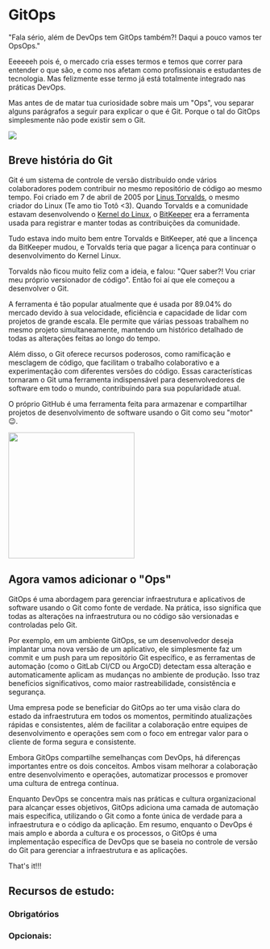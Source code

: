 # GitOps 

"Fala sério, além de DevOps tem GitOps também?! Daqui a pouco vamos ter OpsOps."

Eeeeeeh pois é, o mercado cria esses termos e temos que correr para entender o que são, e como nos afetam como profissionais e estudantes de tecnologia. Mas felizmente esse termo já está totalmente integrado nas práticas DevOps.

Mas antes de de matar tua curiosidade sobre mais um "Ops", vou separar alguns parágrafos a seguir para explicar o que é Git. Porque o tal do GitOps simplesmente não pode existir sem o Git.

![](https://media.giphy.com/media/v1.Y2lkPTc5MGI3NjExaGZoNzJxdTFkanEwOHJ2OTNrdzdwbnRxbm9ndGZrejgwYWs5Z29vZiZlcD12MV9pbnRlcm5hbF9naWZfYnlfaWQmY3Q9Zw/75ZaxapnyMp2w/giphy.gif)

## Breve história do Git
Git é um sistema de controle de versão distribuído onde vários colaboradores podem contribuir no mesmo repositório de código ao mesmo tempo. Foi criado em 7 de abril de 2005 por [Linus Torvalds](https://twitter.com/Linus__Torvalds), o mesmo criador do Linux (Te amo tio Totô <3). Quando Torvalds e a comunidade estavam desenvolvendo o [Kernel do Linux](https://github.com/torvalds/linux), o [BitKeeper](http://www.bitkeeper.org/) era a ferramenta usada para registrar e manter todas as contribuições da comunidade. 

Tudo estava indo muito bem entre Torvalds e BitKeeper, até que a lincença da BitKeeper mudou, e Torvalds teria que pagar a licença para continuar o desenvolvimento do Kernel Linux.

Torvalds não ficou muito feliz com a ideia, e falou: "Quer saber?! Vou criar meu próprio versionador de código". Então foi aí que ele começou a desenvolver o Git. 

A ferramenta é tão popular atualmente que é usada por 89.04% do mercado devido à sua velocidade, eficiência e capacidade de lidar com projetos de grande escala. Ele permite que várias pessoas trabalhem no mesmo projeto simultaneamente, mantendo um histórico detalhado de todas as alterações feitas ao longo do tempo. 

Além disso, o Git oferece recursos poderosos, como ramificação e mesclagem de código, que facilitam o trabalho colaborativo e a experimentação com diferentes versões do código. Essas características tornaram o Git uma ferramenta indispensável para desenvolvedores de software em todo o mundo, contribuindo para sua popularidade atual.

O próprio GitHub é uma ferramenta feita para armazenar e compartilhar projetos de desenvolvimento de software usando o Git como seu "motor" 😉.

<img src="https://media.giphy.com/media/v1.Y2lkPTc5MGI3NjExbnpoOGpvcXJ2bzYxZWh3d3RveWY3MnY4YnpxcjllbGptZGg5amk1YSZlcD12MV9pbnRlcm5hbF9naWZfYnlfaWQmY3Q9cw/KzJkzjggfGN5Py6nkT/giphy.gif" width="250" height="250" />

## Agora vamos adicionar o "Ops"
GitOps é uma abordagem para gerenciar infraestrutura e aplicativos de software usando o Git como fonte de verdade. Na prática, isso significa que todas as alterações na infraestrutura ou no código são versionadas e controladas pelo Git. 

Por exemplo, em um ambiente GitOps, se um desenvolvedor deseja implantar uma nova versão de um aplicativo, ele simplesmente faz um commit e um push para um repositório Git específico, e as ferramentas de automação (como o GitLab CI/CD ou ArgoCD) detectam essa alteração e automaticamente aplicam as mudanças no ambiente de produção. Isso traz benefícios significativos, como maior rastreabilidade, consistência e segurança. 

Uma empresa pode se beneficiar do GitOps ao ter uma visão clara do estado da infraestrutura em todos os momentos, permitindo atualizações rápidas e consistentes, além de facilitar a colaboração entre equipes de desenvolvimento e operações sem com o foco em entregar valor para o cliente de forma segura e consistente.

Embora GitOps compartilhe semelhanças com DevOps, há diferenças importantes entre os dois conceitos. Ambos visam melhorar a colaboração entre desenvolvimento e operações, automatizar processos e promover uma cultura de entrega contínua. 

Enquanto DevOps se concentra mais nas práticas e cultura organizacional para alcançar esses objetivos, GitOps adiciona uma camada de automação mais específica, utilizando o Git como a fonte única de verdade para a infraestrutura e o código da aplicação. Em resumo, enquanto o DevOps é mais amplo e aborda a cultura e os processos, o GitOps é uma implementação específica de DevOps que se baseia no controle de versão do Git para gerenciar a infraestrutura e as aplicações.

That's it!!!


## **Recursos de estudo:**
### Obrigatórios

### Opcionais: